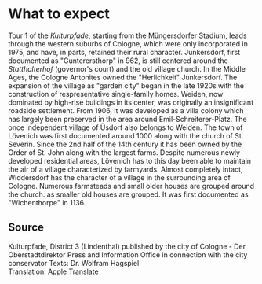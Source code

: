# What to expect

Tour 1 of the <i>Kulturpfade</i>, starting from the Müngersdorfer
Stadium, leads through the western suburbs of Cologne, which were
only incorporated in 1975, and have, in parts, retained their rural
character. Junkersdorf, first documented as "Gunterersthorp" in
962, is still centered around the <i>Statthalterhof</i> (governor's
court) and the old village church. In the Middle Ages, the Cologne
Antonites owned the "Herlichkeit" Junkersdorf. The expansion of the
village as "garden city" began in the late 1920s with the
construction of respresentative single-family homes. Weiden, now
dominated by high-rise buildings in its center, was originally an
insignificant roadside settlement. From 1906, it was developed as a
villa colony which has largely been preserved in the area around
Emil-Schreiterer-Platz. The once independent village of Üsdorf also
belongs to Weiden. The town of Lövenich was first documented around
1000 along with the church of St. Severin. Since the 2nd half of
the 14th century it has been owned by the Order of St. John along
with the largest farms. Despite numerous newly developed
residential areas, Lövenich has to this day been able to maintain
the air of a village characterized by farmyards. Almost completely
intact, Widdersdorf has the character of a village in the
surrounding area of Cologne. Numerous farmsteads and small older
houses are grouped around the church. as smaller old houses are
grouped. It was first documented as "Wichenthorpe" in 1136.

## Source

Kulturpfade, District 3 (Lindenthal)
published by the city of Cologne - Der Oberstadtdirektor
Press and Information Office in connection with the city conservator
Texts: Dr. Wolfram Hagspiel  
Translation: Apple Translate